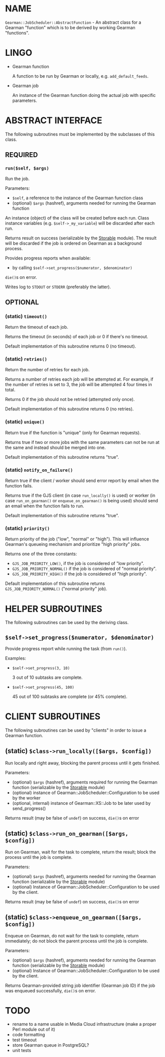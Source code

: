 # NAME

`Gearman::JobScheduler::AbstractFunction` - An abstract class for a Gearman
"function" which is to be derived by working Gearman "functions".



# LINGO

- Gearman function

    A function to be run by Gearman or locally, e.g. `add_default_feeds`.

- Gearman job

    An instance of the Gearman function doing the actual job with specific parameters.

# ABSTRACT INTERFACE

The following subroutines must be implemented by the subclasses of this class.

## REQUIRED

### `run($self, $args)`

Run the job.

Parameters:

- `$self`, a reference to the instance of the Gearman function class
- (optional) `$args` (hashref), arguments needed for running the
Gearman function

An instance (object) of the class will be created before each run. Class
instance variables (e.g. `$self->_my_variable`) will be discarded after
each run.

Returns result on success (serializable by the [Storable](http://search.cpan.org/perldoc?Storable) module). The result
will be discarded if the job is ordered on Gearman as a background process.

Provides progress reports when available:

- by calling `$self->set_progress($numerator, $denominator)`

`die()`s on error.

Writes log to `STDOUT` or `STDERR` (preferably the latter).

## OPTIONAL

### (static) `timeout()`

Return the timeout of each job.

Returns the timeout (in seconds) of each job or 0 if there's no timeout.

Default implementation of this subroutine returns 0 (no timeout).

### (static) `retries()`

Return the number of retries for each job.

Returns a number of retries each job will be attempted at. For example, if the
number of retries is set to 3, the job will be attempted 4 four times in total.

Returns 0 if the job should not be retried (attempted only once).

Default implementation of this subroutine returns 0 (no retries).

### (static) `unique()`

Return true if the function is "unique" (only for Gearman requests).

Returns true if two or more jobs with the same parameters can not be run at the
same and instead should be merged into one.

Default implementation of this subroutine returns "true".

### (static) `notify_on_failure()`

Return true if the client / worker should send error report by email when the function fails.

Returns true if the GJS client (in case `run_locally()` is used) or worker
(in case `run_on_gearman()` or `enqueue_on_gearman()` is being used) should
send an email when the function fails to run.

Default implementation of this subroutine returns "true".

### (static) `priority()`

Return priority of the job ("low", "normal" or "high"). This will influence
Gearman's queueing mechanism and prioritize "high priority" jobs.

Returns one of the three constants:

- `GJS_JOB_PRIORITY_LOW()`, if the job is considered of "low priority".
- `GJS_JOB_PRIORITY_NORMAL()` if the job is considered of "normal priority".
- `GJS_JOB_PRIORITY_HIGH()` if the job is considered of "high priority".

Default implementation of this subroutine returns `GJS_JOB_PRIORITY_NORMAL()`
("normal priority" job).

# HELPER SUBROUTINES

The following subroutines can be used by the deriving class.

## `$self->set_progress($numerator, $denominator)`

Provide progress report while running the task (from `run()`).

Examples:

- `$self->set_progress(3, 10)`

    3 out of 10 subtasks are complete.

- `$self->set_progress(45, 100)`

    45 out of 100 subtasks are complete (or 45% complete).

# CLIENT SUBROUTINES

The following subroutines can be used by "clients" in order to issue a Gearman
function.

## (static) `$class->run_locally([$args, $config])`

Run locally and right away, blocking the parent process until it gets finished.

Parameters:

- (optional) `$args` (hashref), arguments required for running the
Gearman function  (serializable by the [Storable](http://search.cpan.org/perldoc?Storable) module)
- (optional) instance of Gearman::JobScheduler::Configuration to be used by the worker
- (optional, internal) instance of Gearman::XS::Job to be later used by
send\_progress()

Returns result (may be false of `undef`) on success, `die()`s on error

## (static) `$class->run_on_gearman([$args, $config])`

Run on Gearman, wait for the task to complete, return the result; block the
process until the job is complete.

Parameters:

- (optional) `$args` (hashref), arguments needed for running the Gearman
function (serializable by the [Storable](http://search.cpan.org/perldoc?Storable) module)
- (optional) Instance of Gearman::JobScheduler::Configuration to be used by the client.

Returns result (may be false of `undef`) on success, `die()`s on error

## (static) `$class->enqueue_on_gearman([$args, $config])`

Enqueue on Gearman, do not wait for the task to complete, return immediately;
do not block the parent process until the job is complete.

Parameters:

- (optional) `$args` (hashref), arguments needed for running the Gearman
function (serializable by the [Storable](http://search.cpan.org/perldoc?Storable) module)
- (optional) Instance of Gearman::JobScheduler::Configuration to be used by the client.

Returns Gearman-provided string job identifier (Gearman job ID) if the job was
enqueued successfully, `die()`s on error.

# TODO

- rename to a name usable in Media Cloud infrastructure (make a proper Perl module out of it)
- code formatting
- test timeout
- store Gearman queue in PostgreSQL?
- unit tests
